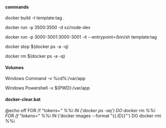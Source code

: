 #### commands
docker build -t template:tag .

docker run -p 3500:3500 -d xz/node-dev

docker run -p 3000-3001:3000-3001 -it --entrypoint=/bin/sh template:tag

docker stop $(docker ps -a -q)

docker rm $(docker ps -a -q)

#### Volumes
Windows Command
-v %cd%:/var/app

Windows Powershell
-v ${PWD}:/var/app

####  docker-clear.bat
@echo off
FOR /f "tokens=*" %%i IN ('docker ps -aq') DO docker rm %%i
FOR /f "tokens=*" %%i IN ('docker images --format "{{.ID}}"') DO docker rmi %%i
